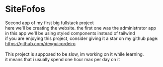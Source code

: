 # SiteFofos

Second app of my first big fullstack project </br>
here we'll be creating the website. the first one was the administrator app </br>
in this app we'll be using styled components instead of tailwind </br>
if you are enjoying this project, consider giving it a star on my github page: </br>
https://github.com/devguicordeiro
</br>
</br>
This project is supposed to be slow, im working on it while learning. </br>
it means that i usually spend one hour max per day on it 
